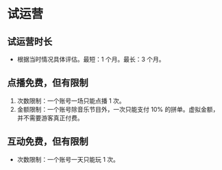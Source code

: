 # 试运营

## 试运营时长
- 根据当时情况具体评估。最短：1 个月。最长：3 个月。

## 点播免费，但有限制
  1. 次数限制：一个账号一场只能点播 1 次。
  2. 金额限制：一个账号除音乐节目外，一次只能支付 10% 的拼单。虚拟金额，并不需要游客真正付费。

## 互动免费，但有限制
  - 次数限制：一个账号一天只能玩 1 次。